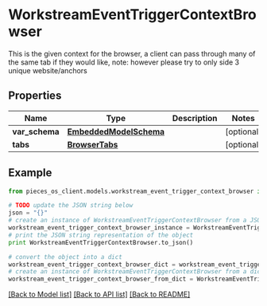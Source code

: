 # WorkstreamEventTriggerContextBrowser

This is the given context for the browser,  a client can pass through many of the same tab if they would like,  note: however please try to only side 3 unique website/anchors

## Properties
Name | Type | Description | Notes
------------ | ------------- | ------------- | -------------
**var_schema** | [**EmbeddedModelSchema**](EmbeddedModelSchema.md) |  | [optional] 
**tabs** | [**BrowserTabs**](BrowserTabs.md) |  | [optional] 

## Example

```python
from pieces_os_client.models.workstream_event_trigger_context_browser import WorkstreamEventTriggerContextBrowser

# TODO update the JSON string below
json = "{}"
# create an instance of WorkstreamEventTriggerContextBrowser from a JSON string
workstream_event_trigger_context_browser_instance = WorkstreamEventTriggerContextBrowser.from_json(json)
# print the JSON string representation of the object
print WorkstreamEventTriggerContextBrowser.to_json()

# convert the object into a dict
workstream_event_trigger_context_browser_dict = workstream_event_trigger_context_browser_instance.to_dict()
# create an instance of WorkstreamEventTriggerContextBrowser from a dict
workstream_event_trigger_context_browser_from_dict = WorkstreamEventTriggerContextBrowser.from_dict(workstream_event_trigger_context_browser_dict)
```
[[Back to Model list]](../README.md#documentation-for-models) [[Back to API list]](../README.md#documentation-for-api-endpoints) [[Back to README]](../README.md)


